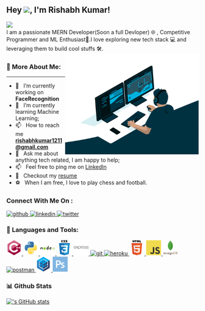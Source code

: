## Hey <img src="https://raw.githubusercontent.com/MartinHeinz/MartinHeinz/master/wave.gif" width="30px">, I'm Rishabh Kumar!
![](https://komarev.com/ghpvc/?username=h01sachan&color=blue)
<br>
I am a passionate MERN Developer(Soon a full Devloper) 🌐 , Competitive Programmer and ML Enthusiast🤖.I love exploring new tech stack 💻 and leveraging them to build cool stuffs 🛠️.
<br>
<img align="right" alt="GIF" src="techstack.gif" width="350px"/>

### 🧐 More About Me:
<hr>

- 🔭 &nbsp; I’m currently working on **FaceRecognition**
- 🌱 &nbsp; I’m currently learning Machine Learning; 
- 📫 &nbsp; How to reach me **rishabhkumar1211@gmail.com**
- 💬 &nbsp; Ask me about anything tech related, I am happy to help;
- 📫 &nbsp; Feel free to ping me on [LinkedIn](https://www.linkedin.com/in/rishabh-kumar-1a6278198/)
- 📝 &nbsp; Checkout my [resume](https://docs.google.com/document/d/1OWsXVRpzQkw3isC6VkqR6-Rp147KUhu0TjL8t83z22s/edit)
- ⚽ &nbsp; When I am free, I love to play chess and football.

### Connect With Me On :
<p align="left">
<a href="https://github.com/rishabhkumar1211" target="_blank"> <img src="https://cdn.jsdelivr.net/npm/simple-icons@3.1.0/icons/github.svg" alt="github" width="40" height="40"/> </a> 
<a href="https://www.linkedin.com/in/rishabh-kumar-1a6278198/" target="_blank"> <img src="https://cdn.jsdelivr.net/npm/simple-icons@3.1.0/icons/linkedin.svg" alt="linkedin" width="40" height="40"/> </a> 
<a href="https://twitter.com/home" target="_blank"> <img src="https://cdn.jsdelivr.net/npm/simple-icons@v3/icons/twitter.svg" alt="twitter" width="40" height="40"/> </a> 
</p>

### 🔨 Languages and Tools:
<p align="left">
 <a href="https://www.w3schools.com/cpp/" target="_blank"> <img src="https://raw.githubusercontent.com/devicons/devicon/master/icons/cplusplus/cplusplus-original.svg" alt="cplusplus" width="40" height="40"/> </a> 
<a href="https://www.python.org" target="_blank"> <img src="https://raw.githubusercontent.com/devicons/devicon/master/icons/python/python-original.svg" alt="python" width="40" height="40"/> </a> 
<a href="https://nodejs.org" target="_blank"> <img src="https://raw.githubusercontent.com/devicons/devicon/master/icons/nodejs/nodejs-original-wordmark.svg" alt="nodejs" width="40" height="40"/> </a>
 <a href="https://www.w3schools.com/css/" target="_blank"> <img src="https://raw.githubusercontent.com/devicons/devicon/master/icons/css3/css3-original-wordmark.svg" alt="css3" width="40" height="40"/> </a> 
 <a href="https://expressjs.com" target="_blank"> <img src="https://raw.githubusercontent.com/devicons/devicon/master/icons/express/express-original-wordmark.svg" alt="express" width="40" height="40"/> </a>  
 <a href="https://git-scm.com/" target="_blank"> <img src="https://www.vectorlogo.zone/logos/git-scm/git-scm-icon.svg" alt="git" width="40" height="40"/> </a> 
 <a href="https://heroku.com" target="_blank"> <img src="https://www.vectorlogo.zone/logos/heroku/heroku-icon.svg" alt="heroku" width="40" height="40"/> </a> 
 <a href="https://www.w3.org/html/" target="_blank"> <img src="https://raw.githubusercontent.com/devicons/devicon/master/icons/html5/html5-original-wordmark.svg" alt="html5" width="40" height="40"/> </a> 
 <a href="https://developer.mozilla.org/en-US/docs/Web/JavaScript" target="_blank"> <img src="https://raw.githubusercontent.com/devicons/devicon/master/icons/javascript/javascript-original.svg" alt="javascript" width="40" height="40"/> </a> 
 <a href="https://www.mongodb.com/" target="_blank"> <img src="https://raw.githubusercontent.com/devicons/devicon/master/icons/mongodb/mongodb-original-wordmark.svg" alt="mongodb" width="40" height="40"/> </a>  
 <a href="https://postman.com" target="_blank"> <img src="https://www.vectorlogo.zone/logos/getpostman/getpostman-icon.svg" alt="postman" width="40" height="40"/> </a> 
 <a href="https://sequelize.org/" target="_blank"> <img src="https://github.com/devicons/devicon/blob/master/icons/sequelize/sequelize-original.svg" alt="sequelize" width="40" height="40"/> </a> 
 <a href="https://www.photoshop.com/en" target="_blank"> <img src="https://github.com/devicons/devicon/blob/master/icons/photoshop/photoshop-plain.svg" alt="photoshop" width="40" height="40"/> </a> 
</p>

### 📊 Github Stats
<a href='https://github.com/rishabhkumar/github-stats-transparent'>
  
[!['s GitHub stats](https://github-readme-stats.vercel.app/api?username=rishabhkumar1211)](https://github.com/anuraghazra/github-readme-stats)

</a>

<br>
